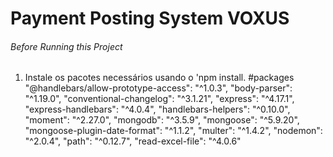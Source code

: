 # Payment Posting System VOXUS

###### Before Running this Project
 1. Instale os pacotes necessários usando o 'npm install.
#packages
    "@handlebars/allow-prototype-access": "^1.0.3",
    "body-parser": "^1.19.0",
    "conventional-changelog": "^3.1.21",
    "express": "^4.17.1",
    "express-handlebars": "^4.0.4",
    "handlebars-helpers": "^0.10.0",
    "moment": "^2.27.0",
    "mongodb": "^3.5.9",
    "mongoose": "^5.9.20",
    "mongoose-plugin-date-format": "^1.1.2",
    "multer": "^1.4.2",
    "nodemon": "^2.0.4",
    "path": "^0.12.7",
    "read-excel-file": "^4.0.6"
  

 

 


